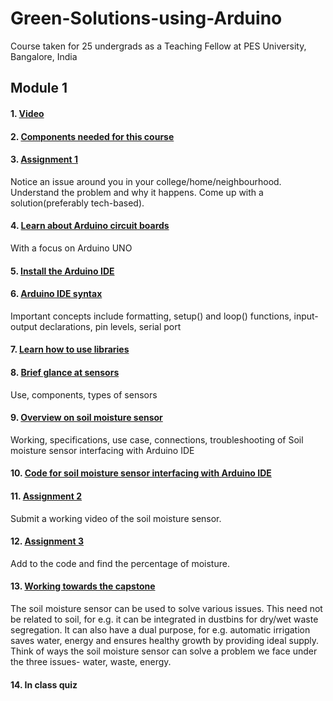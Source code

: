 # Green-Solutions-using-Arduino
Course taken for 25 undergrads as a Teaching Fellow at PES University, Bangalore, India

## Module 1 

#### 1. [Video](/Module%201/Module1%20video.mp4)

#### 2. [Components needed for this course](/Module%201/Components%20required.xlsx)

#### 3. [Assignment 1](/Module%201/Assignments/Assignment%201.docx)

Notice an issue around you in your college/home/neighbourhood. Understand the problem and why it happens. Come up with a solution(preferably tech-based).

#### 4. [Learn about Arduino circuit boards](/Module%201/Arduino%20UNO%20circuit%20board.pptx)

With a focus on Arduino UNO

#### 5. [Install the Arduino IDE](/Module%201/Installing%20IDE.html)

#### 6. [Arduino IDE syntax](/Module%201/Syntax.pptx)

Important concepts include formatting, setup() and loop() functions, input-output declarations, pin levels, serial port

#### 7. [Learn how to use libraries](/Module%201/Using%20libraries.mov)

#### 8. [Brief glance at sensors](/Module%201/Sensors.pptx)

Use, components, types of sensors

#### 9. [Overview on soil moisture sensor](/Module%201/Soil%20moisture%20sensor.docx)

Working, specifications, use case, connections, troubleshooting of Soil moisture sensor interfacing with Arduino IDE

#### 10. [Code for soil moisture sensor interfacing with Arduino IDE](/Module%201/SoilCode)

#### 11. [Assignment 2](/Module%201/Assignments/Assignment%202.docx)

Submit a working video of the soil moisture sensor.

#### 12. [Assignment 3](/Module%201/Assignments/Assignment%203.docx)

Add to the code and find the percentage of moisture.

#### 13. [Working towards the capstone](/Module%201/Working%20towards%20the%20capstone.docx)

The soil moisture sensor can be used to solve various issues. This need not be related to soil, for e.g. it can be integrated in dustbins for dry/wet waste segregation. It can also have a dual purpose, for e.g. automatic irrigation saves water, energy and ensures healthy growth by providing ideal supply. Think of ways the soil moisture sensor can solve a problem we face under the three issues- water, waste, energy.

#### 14. In class quiz
